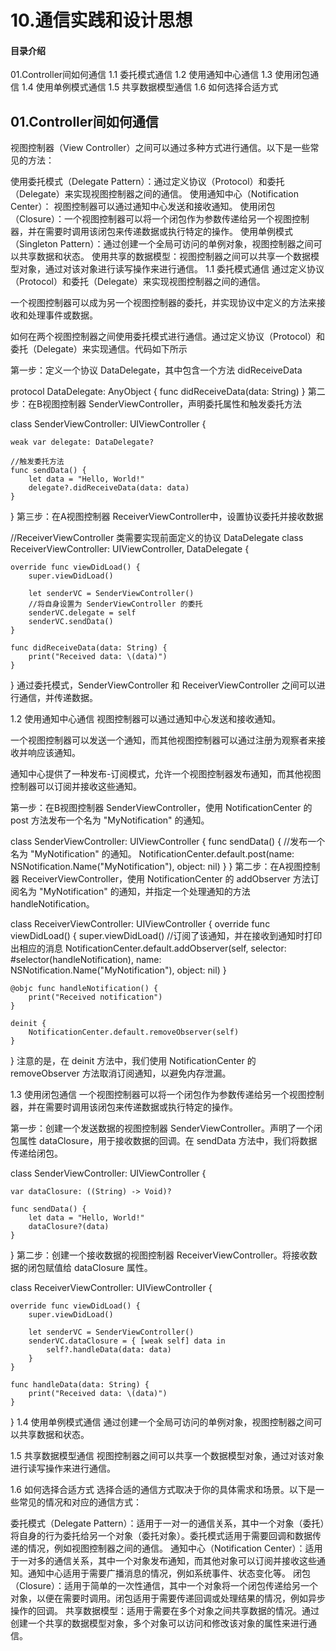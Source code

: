 # 10.通信实践和设计思想
#### 目录介绍

01.Controller间如何通信
1.1 委托模式通信
1.2 使用通知中心通信
1.3 使用闭包通信
1.4 使用单例模式通信
1.5 共享数据模型通信
1.6 如何选择合适方式

## 01.Controller间如何通信
视图控制器（View Controller）之间可以通过多种方式进行通信。以下是一些常见的方法：

使用委托模式（Delegate Pattern）：通过定义协议（Protocol）和委托（Delegate）来实现视图控制器之间的通信。
使用通知中心（Notification Center）： 视图控制器可以通过通知中心发送和接收通知。
使用闭包（Closure）：一个视图控制器可以将一个闭包作为参数传递给另一个视图控制器，并在需要时调用该闭包来传递数据或执行特定的操作。
使用单例模式（Singleton Pattern）：通过创建一个全局可访问的单例对象，视图控制器之间可以共享数据和状态。
使用共享的数据模型：视图控制器之间可以共享一个数据模型对象，通过对该对象进行读写操作来进行通信。
1.1 委托模式通信
通过定义协议（Protocol）和委托（Delegate）来实现视图控制器之间的通信。

一个视图控制器可以成为另一个视图控制器的委托，并实现协议中定义的方法来接收和处理事件或数据。

如何在两个视图控制器之间使用委托模式进行通信。通过定义协议（Protocol）和委托（Delegate）来实现通信。代码如下所示

第一步：定义一个协议 DataDelegate，其中包含一个方法 didReceiveData


protocol DataDelegate: AnyObject {
func didReceiveData(data: String)
}
第二步：在B视图控制器 SenderViewController，声明委托属性和触发委托方法


class SenderViewController: UIViewController {

    weak var delegate: DataDelegate?
    
    //触发委托方法
    func sendData() {
        let data = "Hello, World!"
        delegate?.didReceiveData(data: data)
    }
}
第三步：在A视图控制器 ReceiverViewController中，设置协议委托并接收数据


//ReceiverViewController 类需要实现前面定义的协议 DataDelegate
class ReceiverViewController: UIViewController, DataDelegate {

    override func viewDidLoad() {
        super.viewDidLoad()
        
        let senderVC = SenderViewController()
        //将自身设置为 SenderViewController 的委托
        senderVC.delegate = self
        senderVC.sendData()
    }
    
    func didReceiveData(data: String) {
        print("Received data: \(data)")
    }
}
通过委托模式，SenderViewController 和 ReceiverViewController 之间可以进行通信，并传递数据。

1.2 使用通知中心通信
视图控制器可以通过通知中心发送和接收通知。

一个视图控制器可以发送一个通知，而其他视图控制器可以通过注册为观察者来接收并响应该通知。

通知中心提供了一种发布-订阅模式，允许一个视图控制器发布通知，而其他视图控制器可以订阅并接收这些通知。

第一步：在B视图控制器 SenderViewController，使用 NotificationCenter 的 post 方法发布一个名为 "MyNotification" 的通知。


class SenderViewController: UIViewController {
func sendData() {
//发布一个名为 "MyNotification" 的通知。
NotificationCenter.default.post(name: NSNotification.Name("MyNotification"), object: nil)
}
}
第二步：在A视图控制器 ReceiverViewController，使用 NotificationCenter 的 addObserver 方法订阅名为 "MyNotification" 的通知，并指定一个处理通知的方法 handleNotification。


class ReceiverViewController: UIViewController {
override func viewDidLoad() {
super.viewDidLoad()
//订阅了该通知，并在接收到通知时打印出相应的消息
NotificationCenter.default.addObserver(self, selector: #selector(handleNotification), name: NSNotification.Name("MyNotification"), object: nil)
}

    @objc func handleNotification() {
        print("Received notification")
    }
    
    deinit {
        NotificationCenter.default.removeObserver(self)
    }
}
注意的是，在 deinit 方法中，我们使用 NotificationCenter 的 removeObserver 方法取消订阅通知，以避免内存泄漏。

1.3 使用闭包通信
一个视图控制器可以将一个闭包作为参数传递给另一个视图控制器，并在需要时调用该闭包来传递数据或执行特定的操作。

第一步：创建一个发送数据的视图控制器 SenderViewController。声明了一个闭包属性 dataClosure，用于接收数据的回调。在 sendData 方法中，我们将数据传递给闭包。


class SenderViewController: UIViewController {

    var dataClosure: ((String) -> Void)?
    
    func sendData() {
        let data = "Hello, World!"
        dataClosure?(data)
    }
}
第二步：创建一个接收数据的视图控制器 ReceiverViewController。将接收数据的闭包赋值给 dataClosure 属性。


class ReceiverViewController: UIViewController {

    override func viewDidLoad() {
        super.viewDidLoad()
        
        let senderVC = SenderViewController()
        senderVC.dataClosure = { [weak self] data in
            self?.handleData(data: data)
        }
    }
    
    func handleData(data: String) {
        print("Received data: \(data)")
    }
}
1.4 使用单例模式通信
通过创建一个全局可访问的单例对象，视图控制器之间可以共享数据和状态。

1.5 共享数据模型通信
视图控制器之间可以共享一个数据模型对象，通过对该对象进行读写操作来进行通信。

1.6 如何选择合适方式
选择合适的通信方式取决于你的具体需求和场景。以下是一些常见的情况和对应的通信方式：

委托模式（Delegate Pattern）：适用于一对一的通信关系，其中一个对象（委托）将自身的行为委托给另一个对象（委托对象）。委托模式适用于需要回调和数据传递的情况，例如视图控制器之间的通信。
通知中心（Notification Center）：适用于一对多的通信关系，其中一个对象发布通知，而其他对象可以订阅并接收这些通知。通知中心适用于需要广播消息的情况，例如系统事件、状态变化等。
闭包（Closure）：适用于简单的一次性通信，其中一个对象将一个闭包传递给另一个对象，以便在需要时调用。闭包适用于需要传递回调或处理结果的情况，例如异步操作的回调。
共享数据模型：适用于需要在多个对象之间共享数据的情况。通过创建一个共享的数据模型对象，多个对象可以访问和修改该对象的属性来进行通信。



